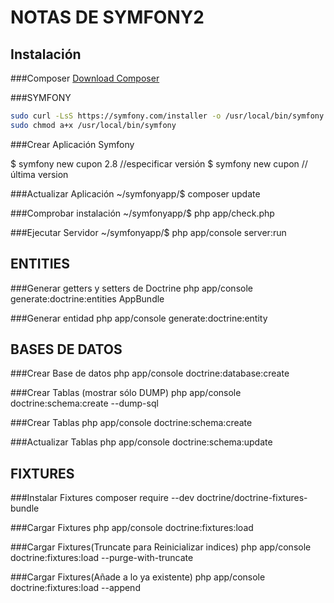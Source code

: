 NOTAS DE SYMFONY2
=================

Instalación
-----------
###Composer
[Download Composer](https://getcomposer.org/download/)


###SYMFONY
```bash
sudo curl -LsS https://symfony.com/installer -o /usr/local/bin/symfony
sudo chmod a+x /usr/local/bin/symfony
```

###Crear Aplicación Symfony

$ symfony new cupon 2.8 //especificar versión
$ symfony new cupon //última version

###Actualizar Aplicación
~/symfonyapp/$ composer update

###Comprobar instalación
~/symfonyapp/$ php app/check.php

###Ejecutar Servidor
~/symfonyapp/$ php app/console server:run

ENTITIES
--------
###Generar getters y setters de Doctrine
php app/console generate:doctrine:entities AppBundle

###Generar entidad
php app/console generate:doctrine:entity


BASES DE DATOS
--------------
###Crear Base de datos
php app/console doctrine:database:create

###Crear Tablas (mostrar sólo DUMP)
php app/console doctrine:schema:create --dump-sql

###Crear Tablas 
php app/console doctrine:schema:create

###Actualizar Tablas
php app/console doctrine:schema:update  

FIXTURES
--------
###Instalar Fixtures
composer require --dev doctrine/doctrine-fixtures-bundle

###Cargar Fixtures
php app/console doctrine:fixtures:load

###Cargar Fixtures(Truncate para Reinicializar indices)
php app/console doctrine:fixtures:load --purge-with-truncate

###Cargar Fixtures(Añade a lo ya existente)
php app/console doctrine:fixtures:load --append

